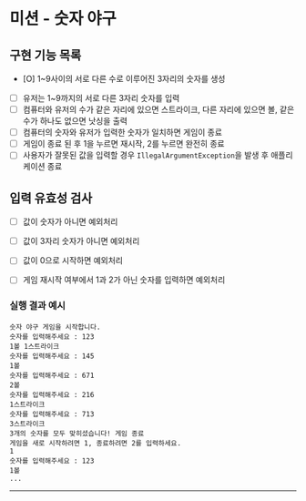 # 미션 - 숫자 야구

## 구현 기능 목록
- [O] 1~9사이의 서로 다른 수로 이루어진 3자리의 숫자를 생성
- [ ] 유저는 1~9까지의 서로 다른 3자리 숫자를 입력
- [ ] 컴퓨터와 유저의 수가 같은 자리에 있으면 스트라이크, 다른 자리에 있으면 볼, 같은 수가 하나도 없으면 낫싱을 출력
- [ ] 컴퓨터의 숫자와 유저가 입력한 숫자가 일치하면 게임이 종료
- [ ] 게임이 종료 된 후 1을 누르면 재시작, 2를 누르면 완전히 종료
- [ ] 사용자가 잘못된 값을 입력할 경우 `IllegalArgumentException`을 발생 후 애플리케이션 종료

## 입력 유효성 검사
- [ ] 값이 숫자가 아니면 예외처리
- [ ] 값이 3자리 숫자가 아니면 예외처리
- [ ] 값이 0으로 시작하면 예외처리
- [ ] 게임 재시작 여부에서 1과 2가 아닌 숫자를 입력하면 예외처리



### 실행 결과 예시

```
숫자 야구 게임을 시작합니다.
숫자를 입력해주세요 : 123
1볼 1스트라이크
숫자를 입력해주세요 : 145
1볼
숫자를 입력해주세요 : 671
2볼
숫자를 입력해주세요 : 216
1스트라이크
숫자를 입력해주세요 : 713
3스트라이크
3개의 숫자를 모두 맞히셨습니다! 게임 종료
게임을 새로 시작하려면 1, 종료하려면 2를 입력하세요.
1
숫자를 입력해주세요 : 123
1볼
...
```

---
